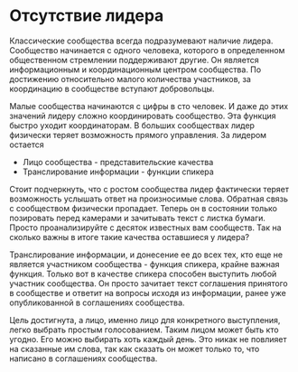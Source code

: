 # Отсутствие лидера

Классические сообщества всегда подразумевают наличие лидера. Сообщество начинается с одного человека, которого в определенном общественном стремлении поддерживают другие. Он является информационным и координационным центром сообщества. По достижению относительно малого количества участников, за координацию в сообществе вступают добровольцы.

Малые сообщества начинаются с цифры в сто человек. И даже до этих значений лидеру сложно координировать сообщество. Эта функция быстро уходит координаторам. В больших сообществах лидер физически теряет возможность прямого управления. За лидером остается

* Лицо сообщества - представительские качества
* Транслирование информации - функции спикера

Стоит подчеркнуть, что с ростом сообщества лидер фактически теряет возможность услышать ответ на произносимые слова. Обратная связь с сообществом физически пропадает. Теперь он в состоянии только позировать перед камерами и зачитывать текст с листка бумаги. Просто проанализируйте с десяток известных вам сообществ. Так на сколько важны в итоге такие качества оставшиеся у лидера?

Транслирование информации, и донесение ее до всех тех, кто еще не является участником сообщества - функция спикера, крайне важная функция. Только вот в качестве спикера способен выступить любой участник сообщества. Он просто зачитает текст соглашения принятого в сообществе и ответит на вопросы исходя из информации, ранее уже опубликованной в соглашениях сообщества. 

Цель достигнута, а лицо, именно лицо для конкретного выступления, легко выбрать простым голосованием. Таким лицом может быть кто угодно. Его можно выбирать хоть каждый день. Это никак не повлияет на сказанные им слова, так как сказать он может только то, что написано в соглашениях сообщества.